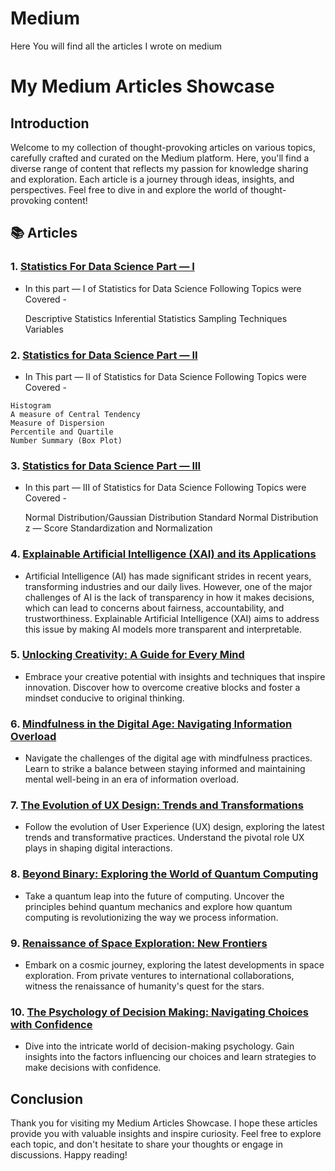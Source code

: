 # Medium
Here You will find all the articles I wrote on medium
# My Medium Articles Showcase

## Introduction

Welcome to my collection of thought-provoking articles on various topics, carefully crafted and curated on the Medium platform. Here, you'll find a diverse range of content that reflects my passion for knowledge sharing and exploration. Each article is a journey through ideas, insights, and perspectives. Feel free to dive in and explore the world of thought-provoking content!

## 📚 Articles

### 1. [**Statistics For Data Science Part — I**](https://medium.com/@yakubakku43/statistics-for-data-science-part-i-a01bdf3e58f0)
   - In this part — I of Statistics for Data Science Following Topics were Covered -
     
      Descriptive Statistics
      Inferential Statistics
      Sampling Techniques
      Variables

### 2. [**Statistics for Data Science Part — II**](https://medium.com/@yakubakku43/statistics-for-data-science-part-ii-2b5d117a294f)
   - In This part — II of Statistics for Data Science Following Topics were Covered -
     
    Histogram
    A measure of Central Tendency
    Measure of Dispersion
    Percentile and Quartile
    Number Summary (Box Plot)

### 3. [**Statistics for Data Science Part — III**](https://medium.com/@yakubakku43/statistics-for-data-science-part-iii-47c9e2f7a32a)
   - In this part — III of Statistics for Data Science Following Topics were Covered -
     
      Normal Distribution/Gaussian Distribution
      Standard Normal Distribution
      z — Score
      Standardization and Normalization

### 4. [**Explainable Artificial Intelligence (XAI) and its Applications**](https://medium.com/@yakubakku43/explainable-artificial-intelligence-xai-and-its-applications-784c85e2b430)
   - Artificial Intelligence (AI) has made significant strides in recent years, transforming industries and our daily lives. However, one of the major challenges of AI is the lack of transparency in how it makes decisions, which can lead to concerns about fairness, accountability, and trustworthiness. Explainable Artificial Intelligence (XAI) aims to address this issue by making AI models more transparent and interpretable.
### 5. [**Unlocking Creativity: A Guide for Every Mind**](link-to-article-5)
   - Embrace your creative potential with insights and techniques that inspire innovation. Discover how to overcome creative blocks and foster a mindset conducive to original thinking.

### 6. [**Mindfulness in the Digital Age: Navigating Information Overload**](link-to-article-6)
   - Navigate the challenges of the digital age with mindfulness practices. Learn to strike a balance between staying informed and maintaining mental well-being in an era of information overload.

### 7. [**The Evolution of UX Design: Trends and Transformations**](link-to-article-7)
   - Follow the evolution of User Experience (UX) design, exploring the latest trends and transformative practices. Understand the pivotal role UX plays in shaping digital interactions.

### 8. [**Beyond Binary: Exploring the World of Quantum Computing**](link-to-article-8)
   - Take a quantum leap into the future of computing. Uncover the principles behind quantum mechanics and explore how quantum computing is revolutionizing the way we process information.

### 9. [**Renaissance of Space Exploration: New Frontiers**](link-to-article-9)
   - Embark on a cosmic journey, exploring the latest developments in space exploration. From private ventures to international collaborations, witness the renaissance of humanity's quest for the stars.

### 10. [**The Psychology of Decision Making: Navigating Choices with Confidence**](link-to-article-10)
   - Dive into the intricate world of decision-making psychology. Gain insights into the factors influencing our choices and learn strategies to make decisions with confidence.

## Conclusion

Thank you for visiting my Medium Articles Showcase. I hope these articles provide you with valuable insights and inspire curiosity. Feel free to explore each topic, and don't hesitate to share your thoughts or engage in discussions. Happy reading!

